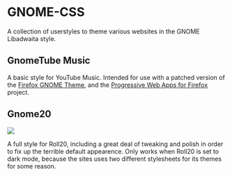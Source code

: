 # GNOME-CSS
A collection of userstyles to theme various websites in the GNOME Libadwaita style. 


## GnomeTube Music 
A basic style for YouTube Music. Intended for use with a patched version of the [Firefox GNOME Theme](https://github.com/rafaelmardojai/firefox-gnome-theme), and the [Progressive Web Apps for Firefox](https://github.com/filips123/PWAsForFirefox) project.

## Gnome20
<p align="left">
  <a target="_blank" rel="noopener noreferrer" href="https://github.com/AnthemV/GNOME-CSS/raw/main/Gnome20.user.styl">
    <img src="https://img.shields.io/badge/Install%20directly%20with-Stylus-116b59.svg?longCache=true&style=flat"/>
  </a>
 </p>
A full style for Roll20, including a great deal of tweaking and polish in order to fix up the terrible default appearence. Only works when Roll20 is set to dark mode, because the sites uses two different stylesheets for its themes for some reason. 

